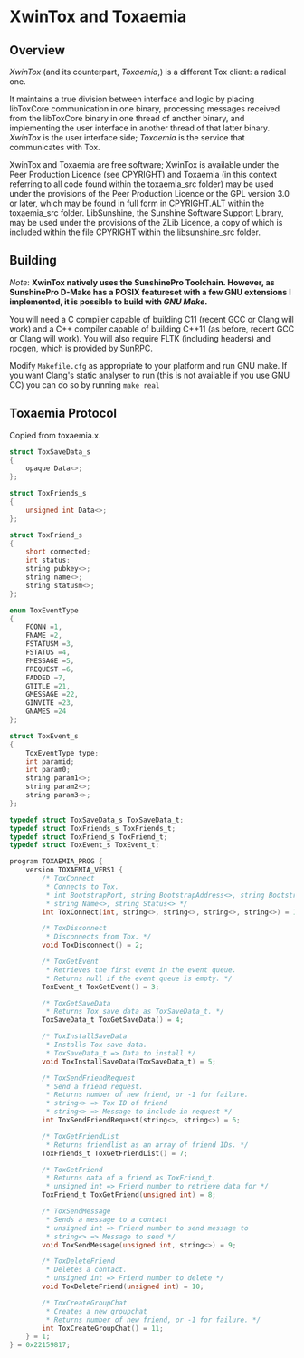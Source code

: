 XwinTox and Toxaemia
==============

Overview
--------------

*XwinTox* (and its counterpart, *Toxaemia*,) is a different Tox client: 
a radical one. 

It maintains a true division between interface and logic by placing libToxCore 
communication in one binary, processing messages received from the libToxCore 
binary in one thread of another binary, and implementing the user interface in 
another thread of that latter binary. *XwinTox* is the user interface side; 
*Toxaemia* is the service that communicates with Tox.

XwinTox and Toxaemia are free software; XwinTox is available under the Peer 
Production Licence (see CPYRIGHT) and Toxaemia (in this context referring to all
code found within the toxaemia_src folder) may be used under the provisions of
the Peer Production Licence or the GPL version 3.0 or later, which may be found
in full form in CPYRIGHT.ALT within the toxaemia_src folder. LibSunshine, the 
Sunshine Software Support Library, may be used under the provisions of the 
ZLib Licence, a copy of which is included within the file CPYRIGHT within the
libsunshine_src folder.


Building
--------------

*Note*: **XwinTox natively uses the SunshinePro Toolchain.
However, as SunshinePro D-Make has a POSIX featureset with a few
GNU extensions I implemented, it is possible to build with *GNU Make*.**

You will need a C compiler capable of building C11 (recent GCC or Clang will
work) and a C++ compiler capable of building C++11 (as before, recent GCC or
Clang will work). You will also require FLTK (including headers) and rpcgen,
which is provided by SunRPC.

Modify ```Makefile.cfg``` as appropriate to your platform and run GNU make.
If you want Clang's static analyser to run (this is not available if you use GNU
CC) you can do so by running ```make real```

Toxaemia Protocol
--------------

Copied from toxaemia.x.

```c
struct ToxSaveData_s
{
	opaque Data<>;
};

struct ToxFriends_s
{
	unsigned int Data<>;
};

struct ToxFriend_s
{
	short connected;
	int status;
	string pubkey<>;
	string name<>;
	string statusm<>;
};

enum ToxEventType
{
	FCONN =1,
	FNAME =2,
	FSTATUSM =3,
	FSTATUS =4,
	FMESSAGE =5,
	FREQUEST =6,
	FADDED =7,
	GTITLE =21,
	GMESSAGE =22,
	GINVITE =23,
	GNAMES =24
};

struct ToxEvent_s
{
	ToxEventType type;
	int paramid;
	int param0;
	string param1<>;
	string param2<>;
	string param3<>;
};

typedef struct ToxSaveData_s ToxSaveData_t;
typedef struct ToxFriends_s ToxFriends_t;
typedef struct ToxFriend_s ToxFriend_t;
typedef struct ToxEvent_s ToxEvent_t;

program TOXAEMIA_PROG {
	version TOXAEMIA_VERS1 {
		/* ToxConnect
		 * Connects to Tox.
		 * int BootstrapPort, string BootstrapAddress<>, string BootstrapKey<>, 
		 * string Name<>, string Status<> */
		int ToxConnect(int, string<>, string<>, string<>, string<>) = 1;

		/* ToxDisconnect
		 * Disconnects from Tox. */
		void ToxDisconnect() = 2;

		/* ToxGetEvent
		 * Retrieves the first event in the event queue.
		 * Returns null if the event queue is empty. */
		ToxEvent_t ToxGetEvent() = 3;

		/* ToxGetSaveData
		 * Returns Tox save data as ToxSaveData_t. */
		ToxSaveData_t ToxGetSaveData() = 4;

		/* ToxInstallSaveData
		 * Installs Tox save data.
		 * ToxSaveData_t => Data to install */
		void ToxInstallSaveData(ToxSaveData_t) = 5;

		/* ToxSendFriendRequest
		 * Send a friend request.
		 * Returns number of new friend, or -1 for failure.
		 * string<> => Tox ID of friend
		 * string<> => Message to include in request */
		int ToxSendFriendRequest(string<>, string<>) = 6;

		/* ToxGetFriendList
		 * Returns friendlist as an array of friend IDs. */
		ToxFriends_t ToxGetFriendList() = 7;

		/* ToxGetFriend
		 * Returns data of a friend as ToxFriend_t.
		 * unsigned int => Friend number to retrieve data for */
		ToxFriend_t ToxGetFriend(unsigned int) = 8;

		/* ToxSendMessage
		 * Sends a message to a contact
		 * unsigned int => Friend number to send message to
		 * string<> => Message to send */
		void ToxSendMessage(unsigned int, string<>) = 9;

		/* ToxDeleteFriend
		 * Deletes a contact.
		 * unsigned int => Friend number to delete */
		void ToxDeleteFriend(unsigned int) = 10;

		/* ToxCreateGroupChat
		 * Creates a new groupchat
		 * Returns number of new friend, or -1 for failure. */
		int ToxCreateGroupChat() = 11;
	} = 1;
} = 0x22159817;
```


